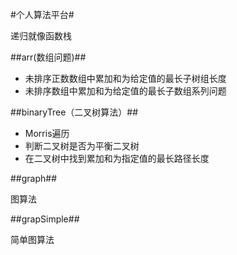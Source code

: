 #个人算法平台#

递归就像函数栈

##arr(数组问题)##

- 未排序正数数组中累加和为给定值的最长子树组长度
- 未排序数组中累加和为给定值的最长子数组系列问题

##binaryTree（二叉树算法）##

- Morris遍历
- 判断二叉树是否为平衡二叉树
- 在二叉树中找到累加和为指定值的最长路径长度

##graph##

图算法

##grapSimple##

简单图算法
